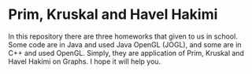 # Prim, Kruskal and Havel Hakimi
In this repository there are three homeworks that given to us in school.
Some code are in Java and used Java OpenGL (JOGL), and some are in C++ and used OpenGL.
Simply, they are application of Prim, Kruskal and Havel Hakimi on Graphs.
I hope it will help you.
